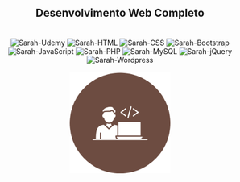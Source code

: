 ## <p align="center">Desenvolvimento Web Completo<p>

<div style="display: inline_block" align="center"><br>
<img alt="Sarah-Udemy" src="https://img.shields.io/badge/Udemy-EC5252?style=for-the-badge&logo=Udemy&logoColor=white">
  <img alt="Sarah-HTML" src="https://img.shields.io/badge/HTML-239120?style=for-the-badge&logo=html5&logoColor=white">
  <img alt="Sarah-CSS" src="https://img.shields.io/badge/CSS3-1572B6?style=for-the-badge&logo=css3&logoColor=white">
  <img alt="Sarah-Bootstrap" src="https://img.shields.io/badge/Bootstrap-563D7C?style=for-the-badge&logo=bootstrap&logoColor=white">
  <img alt="Sarah-JavaScript" src="https://img.shields.io/badge/JavaScript-323330?style=for-the-badge&logo=javascript&logoColor=F7DF1E">
  <img alt="Sarah-PHP" src="https://img.shields.io/badge/PHP-777BB4?style=for-the-badge&logo=php&logoColor=white">
  <img alt="Sarah-MySQL" src="https://img.shields.io/badge/MySQL-005C84?style=for-the-badge&logo=mysql&logoColor=white">
  <img alt="Sarah-jQuery" src="https://img.shields.io/badge/jQuery-0769AD?style=for-the-badge&logo=jquery&logoColor=white">
  <img alt="Sarah-Wordpress" src="https://img.shields.io/badge/Wordpress-21759B?style=for-the-badge&logo=wordpress&logoColor=white">
</div>

<div style="display: inline_block" align="center"><br>
  <img height="200" width="200" src="img/desenvolvedor-de-software.png">
</div>
